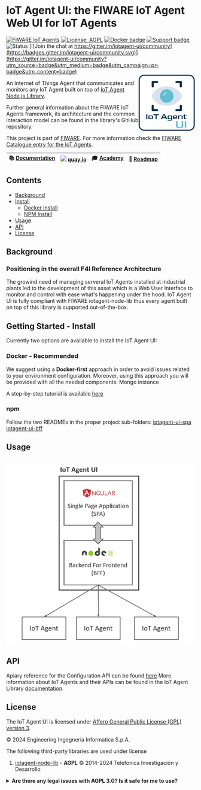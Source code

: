 # IoT Agent UI: the FIWARE IoT Agent Web UI for IoT Agents

[![FIWARE IoT Agents](https://nexus.lab.fiware.org/static/badges/chapters/iot-agents.svg)](https://www.fiware.org/developers/catalogue/)
[![License: AGPL](https://img.shields.io/github/license/Engineering-Research-and-Development/iotagent-ui.svg)](https://opensource.org/licenses/AGPL-3.0)
[![Docker badge](https://img.shields.io/badge/quay.io-fiware%2Fiotagent--ui-grey?logo=red%20hat&labelColor=EE0000)](https://quay.io/repository/fiware/iotagent-ui)
[![Support badge](https://img.shields.io/badge/support-stackoverflow-orange)](https://stackoverflow.com/questions/tagged/fiware+iot)<br/>
![Status](https://nexus.lab.fiware.org/static/badges/statuses/incubating.svg)
[![Join the chat at https://gitter.im/iotagent-ui/community](https://badges.gitter.im/iotagent-ui/community.svg)](https://gitter.im/iotagent-ui/community?utm_source=badge&utm_medium=badge&utm_campaign=pr-badge&utm_content=badge)
<br/> <img align="right" width="150" src="./docs/images/logo.png" />
<!--
[![Documentation badge](https://img.shields.io/readthedocs/iotagent-ui.svg)](https://iotagent-ui.rtfd.io/)
[![CI](https://github.com/Engineering-Research-and-Development/iotagent-ui/workflows/CI/badge.svg)](https://github.com/Engineering-Research-and-Development/iotagent-ui/actions?query=workflow%3ACI)
[![Coverage Status](https://coveralls.io/repos/github/Engineering-Research-and-Development/iotagent-ui/badge.svg?branch=main)](https://coveralls.io/github/Engineering-Research-and-Development/iotagent-ui?branch=main)
[![OpenSSF Best Practices](https://www.bestpractices.dev/projects/xxx/badge)](https://www.bestpractices.dev/projects/xxx)
-->

An Internet of Things Agent that communicates and monitors any IoT Agent built on top of [IoT Agent Node.js Library](https://github.com/telefonicaid/iotagent-node-lib).

Further general
information about the FIWARE IoT Agents framework, its architecture and the common interaction model can be found in the
library's GitHub repository.

This project is part of [FIWARE](https://www.fiware.org/). For more information check the
[FIWARE Catalogue entry for the IoT Agents](https://github.com/Fiware/catalogue/tree/main/iot-agents).

| :books: [Documentation](https://iotagent-ui.rtfd.io) | <img style="height:1em" src="https://quay.io/static/img/quay_favicon.png"/> [quay.io](https://quay.io/repository/fiware/iotagent-ui) | :mortar_board: [Academy](https://fiware-academy.readthedocs.io/en/latest/iot-agents/idas) | :dart: [Roadmap](https://github.com/Engineering-Research-and-Development/iotagent-ui/blob/main/roadmap.md) |
| ------------------------------------------------------- | --------------------------------------------------------------------------------------------------------------------------------------- | ----------------------------------------------------------------------------------------- | --------------------------------------------------------------------------------------------------------------- |


## Contents

-   [Background](#background)
-   [Install](#getting-started---install)
    -   [Docker install](#docker---recommended)
    -   [NPM Install](#npm)
-   [Usage](#usage)
-   [API](#api)
-   [License](#license)

## Background

### Positioning in the overall F4I Reference Architecture

The growind need of managing serveral IoT Agents installed at industrial plants led to the development of this asset which is a Web User Interface to monitor and control with ease what's happening under the hood. IoT Agent UI is fully compliant with FIWARE iotagent-node-lib thus every agent built on top of this library is supported out-of-the-box. 

## Getting Started - Install

Currently two options are available to install the IoT Agent UI:

### Docker - Recommended

We suggest using a **Docker-first** approach in order to avoid issues related to your environment configuration.
Moreover, using this approach you will be provided with all the needed components: Mongo instance

A step-by-step tutorial is available
[here](https://github.com/Engineering-Research-and-Development/iotagent-ui/blob/main/docs/iot_agent_ui_tutorial.md)

### npm

Follow the two READMEs in the proper project sub-folders:
[iotagent-ui-spa](https://github.com/Engineering-Research-and-Development/iotagent-ui/blob/main/iotagent-ui-spa/README.md) 
[iotagent-ui-bff](https://github.com/Engineering-Research-and-Development/iotagent-ui/blob/main/iotagent-ui-bff/README.md) 

## Usage

<br/> <img width="600" src="./docs/images/diagram.png" />

## API

Apiary reference for the Configuration API can be found
[here](http://docs.telefonicaiotiotagents.apiary.io/#reference/configuration-api) More information about IoT Agents and
their APIs can be found in the IoT Agent Library [documentation](https://iotagent-node-lib.rtfd.io/).

## License

The IoT Agent UI is licensed under [Affero General Public License (GPL) version 3](./LICENSE).

© 2024 Engineering Ingegneria Informatica S.p.A.

The following third-party libraries are used under license

1.  [iotagent-node-lib](https://github.com/telefonicaid/iotagent-node-lib) - **AGPL** © 2014-2024 Telefonica
    Investigación y Desarrollo

<details>
<summary><strong>Are there any legal issues with AGPL 3.0? Is it safe for me to use?</strong></summary>
There is absolutely no problem in using a product licensed under AGPL 3.0. Issues with GPL (or AGPL) licenses are mostly
related with the fact that different people assign different interpretations on the meaning of the term “derivate work”
used in these licenses. Due to this, some people believe that there is a risk in just _using_ software under GPL or AGPL
licenses (even without _modifying_ it).

For the avoidance of doubt, the owners of this software licensed under an AGPL-3.0 license wish to make a clarifying
public statement as follows:

> Please note that software derived as a result of modifying the source code of this software in order to fix a bug or
> incorporate enhancements is considered a derivative work of the product. Software that merely uses or aggregates (i.e.
> links to) an otherwise unmodified version of existing software is not considered a derivative work, and therefore it
> does not need to be released as under the same license, or even released as open source.

</summary>
